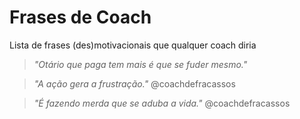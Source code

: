 # Frases de Coach

Lista de frases (des)motivacionais que qualquer coach diria

> *"Otário que paga tem mais é que se fuder mesmo."*

> *"A ação gera a frustração."* @coachdefracassos

> *"É fazendo merda que se aduba a vida."* @coachdefracassos
